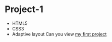 # Project-1
- HTML5
- CSS3
- Adaptive layout
Can you view [my first project](https://nezox16.github.io/project-1/)
